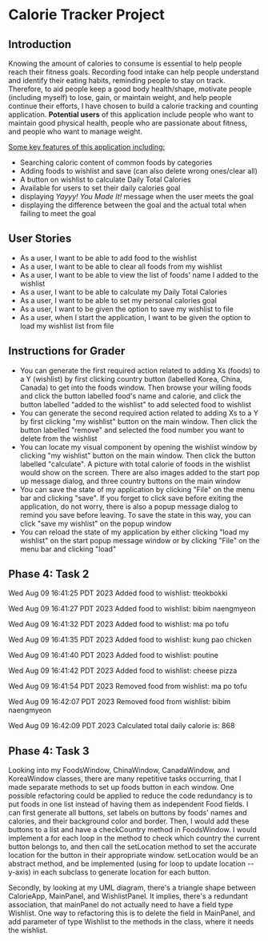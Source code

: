 # Calorie Tracker Project

## Introduction

Knowing the amount of calories to consume is essential to help people reach their fitness goals. Recording food intake 
can help people understand and identify their eating habits, reminding people to stay on track. Therefore, to aid people 
keep a good body health/shape, motivate people (including myself) to lose, gain, or maintain weight, and help people 
continue their efforts, I have chosen to build a calorie tracking and counting application. **Potential users** of this 
application include people who want to maintain good physical health, people who are passionate about fitness, and 
people who want to manage weight. 

<u> Some key features of this application including:</u> 

- Searching caloric content of common foods by categories 
- Adding foods to wishlist and save (can also delete wrong ones/clear all)
- A button on wishlist to calculate Daily Total Calories
- Available for users to set their daily calories goal
- displaying *Yayyy! You Made It!* message when the user meets the goal
- displaying the difference between the goal and the actual total when failing to meet the goal



## User Stories

- As a user, I want to be able to add food to the wishlist
- As a user, I want to be able to clear all foods from my wishlist
- As a user, I want to be able to view the list of foods' name I added to the wishlist
- As a user, I want to be able to calculate my Daily Total Calories
- As a user, I want to be able to set my personal calories goal
- As a user, I want to be given the option to save my wishlist to file
- As a user, when I start the application, I want to be given the option to load my wishlist list from file

## Instructions for Grader
- You can generate the first required action related to adding Xs (foods) to a Y (wishlist) by first clicking country button (labelled Korea, China, 
Canada) to get into the foods window. Then browse your willing foods and click the button labelled food's name
and calorie, and click the button labelled "added to the wishlist" to add selected food to wishlist
- You can generate the second required action related to adding Xs to a Y by first clicking "my wishlist" button on 
the main window. Then click the button labelled "remove" and selected the food number you want to delete from the wishlist
- You can locate my visual component by opening the wishlist window by clicking "my wishlist" button on the main window. 
Then click the button labelled "calculate". A picture with total calorie of foods in the wishlist would show on the screen.
There are also images added to the start pop up message dialog, and three country buttons on the main window 
- You can save the state of my application by clicking "File" on the menu bar and clicking "save". If you forget to click save 
before exiting the application, do not worry, there is also a popup message dialog to remind you save before leaving. 
To save the state in this way, you can click "save my wishlist" on the popup window
- You can reload the state of my application by either clicking "load my wishlist" on the start popup message window or 
by clicking "File" on the menu bar and clicking "load"

## Phase 4: Task 2
Wed Aug 09 16:41:25 PDT 2023
Added food to wishlist: tteokbokki


Wed Aug 09 16:41:27 PDT 2023
Added food to wishlist: bibim naengmyeon


Wed Aug 09 16:41:32 PDT 2023
Added food to wishlist: ma po tofu


Wed Aug 09 16:41:35 PDT 2023
Added food to wishlist: kung pao chicken


Wed Aug 09 16:41:40 PDT 2023
Added food to wishlist: poutine


Wed Aug 09 16:41:42 PDT 2023
Added food to wishlist: cheese pizza


Wed Aug 09 16:41:54 PDT 2023
Removed food from wishlist: ma po tofu


Wed Aug 09 16:42:07 PDT 2023
Removed food from wishlist: bibim naengmyeon


Wed Aug 09 16:42:09 PDT 2023
Calculated total daily calorie is: 868

## Phase 4: Task 3
Looking into my FoodsWindow, ChinaWindow, CanadaWindow, and KoreaWindow classes, there are many repetitive tasks 
occurring, that I made separate methods to set up foods button in each window. One possible refactoring could be applied 
to reduce the code redundancy is to put foods in one list instead of having them as independent Food fields. I can first 
generate all buttons, set labels on buttons by foods' names and calories, and their background color and border. Then, 
I would add these buttons to a list and have a checkCountry method in FoodsWindow. I would implement a for each loop in
the method to check which country the current button belongs to, and then call the setLocation method to set the
accurate location for the button in their appropriate window. setLocation would be an abstract method, and be 
implemented (using for loop to update location -- y-axis) in each subclass to generate location for each button. 

Secondly, by looking at my UML diagram, there's a  triangle shape between CalorieApp, MainPanel, and WishlistPanel. It 
implies, there's a redundant association, that mainPanel do not actually need to have a field type Wishlist. One way to 
refactoring this is to delete the field in MainPanel, and add parameter of type Wishlist to the methods in the class, 
where it needs the wishlist.  
